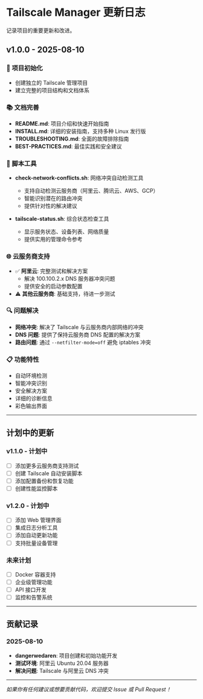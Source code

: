 # Tailscale Manager 更新日志

记录项目的重要更新和改进。

## v1.0.0 - 2025-08-10

### 🎉 项目初始化
- 创建独立的 Tailscale 管理项目
- 建立完整的项目结构和文档体系

### 📚 文档完善
- **README.md**: 项目介绍和快速开始指南
- **INSTALL.md**: 详细的安装指南，支持多种 Linux 发行版
- **TROUBLESHOOTING.md**: 全面的故障排除指南
- **BEST-PRACTICES.md**: 最佳实践和安全建议

### 🔧 脚本工具
- **check-network-conflicts.sh**: 网络冲突自动检测工具
  - 支持自动检测云服务商（阿里云、腾讯云、AWS、GCP）
  - 智能识别潜在的路由冲突
  - 提供针对性的解决建议
  
- **tailscale-status.sh**: 综合状态检查工具
  - 显示服务状态、设备列表、网络质量
  - 提供实用的管理命令参考

### 🌐 云服务商支持
- ✅ **阿里云**: 完整测试和解决方案
  - 解决 100.100.2.x DNS 服务器冲突问题
  - 提供安全的启动参数配置
- ⚠️ **其他云服务商**: 基础支持，待进一步测试

### 🔍 问题解决
- **网络冲突**: 解决了 Tailscale 与云服务商内部网络的冲突
- **DNS 问题**: 提供了保持云服务商 DNS 配置的解决方案
- **路由问题**: 通过 `--netfilter-mode=off` 避免 iptables 冲突

### 📋 功能特性
- 自动环境检测
- 智能冲突识别
- 安全解决方案
- 详细的诊断信息
- 彩色输出界面

---

## 计划中的更新

### v1.1.0 - 计划中
- [ ] 添加更多云服务商支持测试
- [ ] 创建 Tailscale 自动安装脚本
- [ ] 添加配置备份和恢复功能
- [ ] 创建性能监控脚本

### v1.2.0 - 计划中
- [ ] 添加 Web 管理界面
- [ ] 集成日志分析工具
- [ ] 添加自动更新功能
- [ ] 支持批量设备管理

### 未来计划
- [ ] Docker 容器支持
- [ ] 企业级管理功能
- [ ] API 接口开发
- [ ] 监控和告警系统

---

## 贡献记录

### 2025-08-10
- **dangerwedaren**: 项目创建和初始功能开发
- **测试环境**: 阿里云 Ubuntu 20.04 服务器
- **解决问题**: Tailscale 与阿里云 DNS 冲突

---

*如果你有任何建议或想要贡献代码，欢迎提交 Issue 或 Pull Request！*
